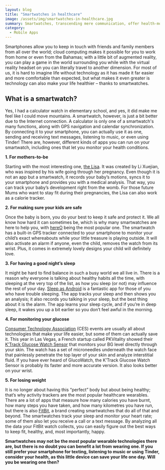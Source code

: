 ```yaml
---
layout: blog
title: "Smartwatches in healthcare"
image: /assets/img/smartwatches-in-healthcare.jpg
summary: Smartwatches, transcending mere communication, offer health-monitoring capabilities like pregnancy tracking, child safety, sleep analysis, glucose monitoring, and fitness tracking, enhancing life's convenience and promoting well-being.
category:
  - Mobile Apps
---
```


Smartphones allow you to keep in touch with friends and family members from all over the world; cloud computing makes it possible for you to work from home or even from the Bahamas; with a little bit of augmented reality, you can play a game in the world surrounding you while with the virtual reality headset on you can literally travel to another dimension. For most of us, it is hard to imagine life without technology as it has made it far easier and more comfortable than expected, but what makes it even greater is technology can also make your life healthier – thanks to smartwatches.
 
## What is a smartwatch?
Yes, I had a calculator watch in elementary school, and yes, it did make me feel like I could move mountains. A smartwatch, however, is just a bit better due to the Internet connection. A calculator is only one of a smartwatch's many functions, along with GPS navigation and calendar synchronization. By connecting it to your smartphone, you can actually use it as one, sending and receiving text messages, listening to music, or even using Tinder! There are, however, different kinds of apps you can run on your smartwatch, including ones that let you monitor your health conditions.
 

**1. For mothers-to-be**

Starting with the most interesting one, [the Lisa](https://www.lisawatch.com/). It was created by Li Xuejian, who was inspired by his wife going through her pregnancy. Even though it is not an app but a smartwatch, it records your baby’s motions, syncs it to your smartphone and provides you with a medical analysis. That way, you can track your baby’s development right from the womb. For those future Mums who want to stay fit during their pregnancies, the Lisa can also work as a calorie tracker.
 

**2. For making sure your kids are safe**

Once the baby is born, you do your best to keep it safe and protect it. We all know how hard it can sometimes be, which is why many smartwatches are here to help you, with [hereO](https://www.hereofamily.com/) being the most popular one. The smartwatch has a built-in GPS tracker connected to your smartphone to monitor your child’s exact whereabouts while your little treasure is playing outside. It will also activate an alarm if anyone, even the child, removes the watch from its wrist. Plus, it comes in extremely lovely designs your child will definitely love.
 

**3. For having a good night’s sleep**

It might be hard to find balance in such a busy world we all live in. There is a reason why everyone is talking about healthy habits all the time, with sleeping at the very top of the list, as how you sleep (or not) may influence the rest of your day. [Sleep as Android](https://sleep.urbandroid.org/) is a fantastic app for those of you who have trouble sleeping. The app tracks your sleep and then shows you an analysis; it also records you talking in your sleep, but the best thing about it is the alarm. The app learns your sleep cycle, and if you’re in deep sleep, it wakes you up a bit earlier so you don’t feel awful in the morning.
 

**4. For monitoring your glucose**

[Consumer Technology Association](https://www.ces.tech/) (CES) events are usually all about technologies that make your life easier, but some of them can actually save it. This year in Las Vegas, a French startup called PKVitality showed their [K’Track Glucose Watch Sensor](https://www.pkvitality.com/ktrack-glucose/) that monitors your BG level directly through your skin. The watch has a set of microneedles underneath the watch face that painlessly penetrate the top layer of your skin and analyze interstitial fluid. If you have ever heard of GlucoWatch, the K’Track Glucose Watch Sensor is probably its faster and more accurate version. It also looks better on your wrist.
 

**5. For losing weight**

It is no longer about having this “perfect” body but about being healthy; that’s why activity trackers are the most popular healthcare wearables. There are a lot of apps that measure how many calories you have burnt, how many steps you have taken, and how many kilometres you have run, but there is also [FitBit](https://www.fitbit.com/global/eu/home), a brand creating smartwatches that do all of that and beyond. The smartwatches track your sleep and monitor your heart rate; some of them also let you receive a call or a text message. By analyzing all the data your FitBit watch collects, you can easily figure out the best ways to keep fit, healthy, and, most importantly, happy.


**Smartwatches may not be the most popular wearable technologies there are, but there is no doubt you can benefit a lot from wearing one. If you still prefer your smartphone for texting, listening to music or using Tinder, consider your health, as this little device can save your life one day. Will you be wearing one then?**
